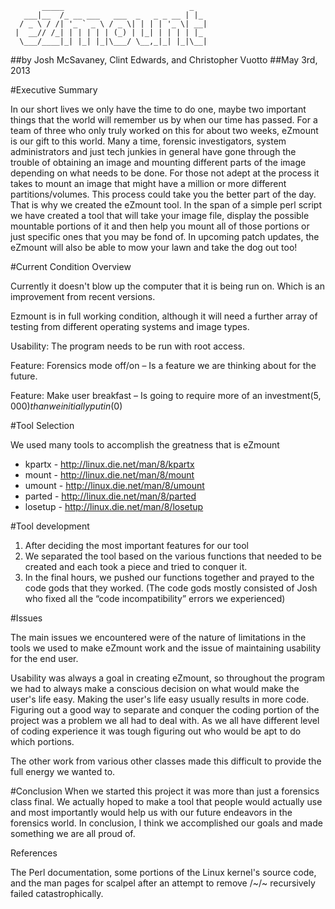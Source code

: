            _____                            _ 
       ___|__  /_ __ ___   ___  _   _ _ __ | |_ 
      / _ \ / /| '_ ` _ \ / _ \| | | | '_ \| __|
     |  __// /_| | | | | | (_) | |_| | | | | |_ 
      \___/____|_| |_| |_|\___/ \__,_|_| |_|\__|
                                            
                                                                                                                                            
##by Josh McSavaney, Clint Edwards, and Christopher Vuotto
##May 3rd, 2013











#Executive Summary

In our short lives we only have the time to do one, maybe two important things that the world will remember us by when our time has passed. For a team of three who only truly worked on this for about two weeks, eZmount is our gift to this world. 
Many a time, forensic investigators, system administrators and just tech junkies in general have gone through the trouble of obtaining an image and mounting different parts of the image depending on what needs to be done. For those not adept at the process it takes to mount an image that might have a million or more different partitions/volumes. This process could take you the better part of the day. 
That is why we created the eZmount tool. In the span of a simple perl script we have created a tool that will take your image file, display the possible mountable portions of it and then help you mount all of those portions or just specific ones that you may be fond of. In upcoming patch updates, the eZmount will also be able to mow your lawn and take the dog out too!






#Current Condition Overview

Currently it doesn't blow up the computer that it is being run on. Which is an improvement from recent versions. 

Ezmount is in full working condition, although it will need a further array of testing from different operating systems and image types. 

Usability: The program needs to be run with root access. 

Feature: Forensics mode off/on – Is a feature we are thinking about for the future.

Feature: Make user breakfast – Is going to require more of an investment($5,000) than we initially put 			in ($0)






#Tool Selection

We used many tools to accomplish the greatness that is eZmount

* kpartx - http://linux.die.net/man/8/kpartx 
* mount - http://linux.die.net/man/8/mount 
* umount - http://linux.die.net/man/8/umount 
* parted - http://linux.die.net/man/8/parted 
* losetup - http://linux.die.net/man/8/losetup 







#Tool development
1. After deciding the most important features for our tool
2. We separated the tool based on the various functions that needed to be created and each took a piece and tried to conquer it. 
3. In the final hours, we pushed our functions together and prayed to the code gods that they worked. (The code gods mostly consisted of Josh who fixed all the “code incompatibility” errors we experienced)





#Issues

The main issues we encountered were of the nature of limitations in the tools we used to make eZmount work and the issue of maintaining usability for the end user. 

Usability was always a goal in creating eZmount, so throughout the program we had to always make a conscious decision on what would make the user's life easy. Making the user's life easy usually results in more code. 
Figuring out a good way to separate and conquer the coding portion of the project was a problem we all had to deal with. As we all have different level of coding experience it was tough figuring out who would be apt to do which portions.  

The other work from various other classes made this difficult to provide the full energy we wanted to. 






#Conclusion
When we started this project it was more than just a forensics class final. We actually hoped to make a tool that people would actually use and most importantly would help us with our future endeavors in the forensics world. In conclusion, I think we accomplished our goals and made something we are all proud of. 




References

The Perl documentation, some portions of the Linux kernel's source code, and the man pages for scalpel after an attempt to remove /~/~ recursively failed catastrophically.

